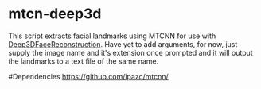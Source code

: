 # mtcn-deep3d
This script extracts facial landmarks using MTCNN for use with [Deep3DFaceReconstruction](https://github.com/microsoft/Deep3DFaceReconstruction).
Have yet to add arguments, for now, just supply the image name and it's extension once prompted and it will output the landmarks to a text file of the same name.

#Dependencies
https://github.com/ipazc/mtcnn/
